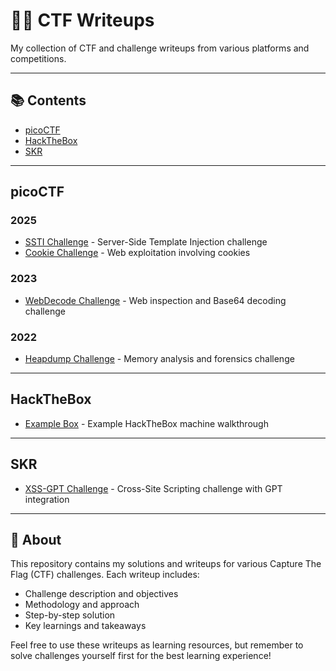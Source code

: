 # 🏴‍☠️ CTF Writeups

My collection of CTF and challenge writeups from various platforms and competitions.

---

## 📚 Contents

- [picoCTF](#picoctf)
- [HackTheBox](#hackthebox)
- [SKR](#skr)

---

## picoCTF

### 2025
- [SSTI Challenge](picoCTF/2025-SSTI.md) - Server-Side Template Injection challenge
- [Cookie Challenge](picoCTF/2025-cookie.md) - Web exploitation involving cookies

### 2023
- [WebDecode Challenge](picoCTF/2023-WebDecode.md) - Web inspection and Base64 decoding challenge

### 2022
- [Heapdump Challenge](picoCTF/2022-heapdump.md) - Memory analysis and forensics challenge

---

## HackTheBox

- [Example Box](HTB/example-box.md) - Example HackTheBox machine walkthrough

---

## SKR

- [XSS-GPT Challenge](SKR/XSS-GPT.md) - Cross-Site Scripting challenge with GPT integration

---

## 📝 About

This repository contains my solutions and writeups for various Capture The Flag (CTF) challenges. Each writeup includes:

- Challenge description and objectives
- Methodology and approach
- Step-by-step solution
- Key learnings and takeaways

Feel free to use these writeups as learning resources, but remember to solve challenges yourself first for the best learning experience!
